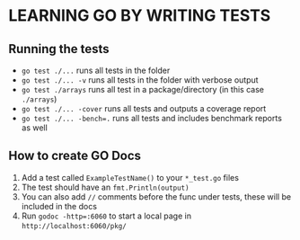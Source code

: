 # LEARNING GO BY WRITING TESTS

## Running the tests
* `go test ./...` runs all tests in the folder
* `go test ./... -v` runs all tests in the folder with verbose output
* `go test ./arrays` runs all test in a package/directory (in this case `./arrays`)
* `go test ./... -cover` runs all tests and outputs a coverage report
* `go test ./... -bench=.` runs all tests and includes benchmark reports as well


## How to create GO Docs
1. Add a test called `ExampleTestName()` to your `*_test.go` files
1. The test should have an `fmt.Println(output)` 
1. You can also add `//` comments before the func under tests, these will be included in the docs
1. Run `godoc -http=:6060` to start a local page in `http://localhost:6060/pkg/`